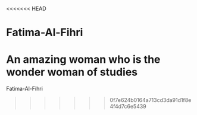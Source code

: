 <<<<<<< HEAD
# Fatima-Al-Fihri
An amazing woman who is the wonder woman of studies
=======
Fatima-Al-Fihri
>>>>>>> 0f7e624b0164a713cd3da91d1f8e4f4d7c6e5439
